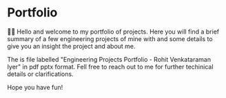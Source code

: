 # Portfolio
🕵️‍♂️ Hello and welcome to my portfolio of projects. Here you will find a brief summary of a few engineering projects of mine with and some details to give you an insight the project and about me. 

The is file labelled "Engineering Projects Portfolio - Rohit Venkataraman Iyer" in pdf pptx format. Fell free to reach out to me for further techinical details or clarifications. 

Hope you have fun!
